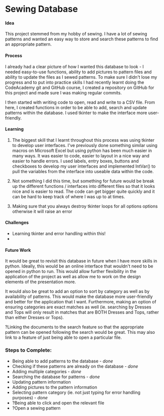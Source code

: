 # Sewing Database

#### Idea
This project stemmed from my hobby of sewing. I have a lot of 
sewing patterns and wanted an easy way to store and search 
these patterns to find an appropriate pattern.

#### Process
I already had a clear picture of how I wanted this database 
to look - I needed easy-to-use functions, ability to add pictures 
to pattern files and ability to update the files as I sewed 
patterns. To make sure I didn't lose my progress and to put into 
practice skills I had recently learnt doing the CodeAcademy 
git and GitHub course, I created a repository on GitHub for this 
project and made sure I was making regular commits.

I then started with writing code to open, read and write 
to a CSV file. From here, I created functions in order to be 
able to add, search and update patterns within the database. 
I used tkinter to make the interface more user-friendly.

#### Learning
1. The biggest skill that I learnt throughout this process was using 
tkinter to develop user interfaces. I've previously done 
something similar using macros on Microsoft Excel but using 
python has been much easier in many ways. It was easier to code,
easier to layout in a nice way and easier to handle errors. I 
used labels, entry boxes, buttons and checkboxes to develop my user 
interfaces and implemented IntVar() to pull the variables from 
the interface into useable data within the code.

   
2. Not something I did this time, but something for future would 
be break up the different functions / interfaces into different 
files so that it looks nice and is easier to read. The code can 
get bigger quite quickly and it can be hard to keep track of 
where I was up to at times.


3. Making sure that you always destroy tkinter loops for all options 
options otherwise it will raise an error

#### Challenges
+ Learning tkinter and error handling within this!
+ 

#### Future Work
It would be great to revisit this database in future when I have 
more skills in python. Ideally, this would be an online 
interface that wouldn't need to be opened in python to run. This 
would allow further flexibility in the application of the project 
as well as allow me to work on the design elements of the 
presentation more.

It would also be great to add an option to sort by category 
as well as by availability of patterns. This would make the 
database more user-friendly and better for the application that 
I want. Furthermore, making an option of ensuring categories 
are exact matches as well (ie. searching by Dresses and Tops will 
only result in matches that are BOTH Dresses and Tops, rather than 
either Dresses or Tops).

?Linking the documents to the search feature so that the appropriate 
pattern can be opened following the search would be great. This 
may also link to a feature of just being able to open a particular 
file.

### Steps to Complete:
+ Being able to add patterns to the database - *done*
+ Checking if these patterns are already on the database - *done*
+ Adding multiple categories - *done*
+ Searching the database for patterns - *done*
+ Updating pattern information
+ Adding pictures to the pattern information
+ Selecting pattern category (ie. not just typing for error handling purposes) - *done*
+ ?Being able to click and open the relevant file
+ ?Open a sewing pattern